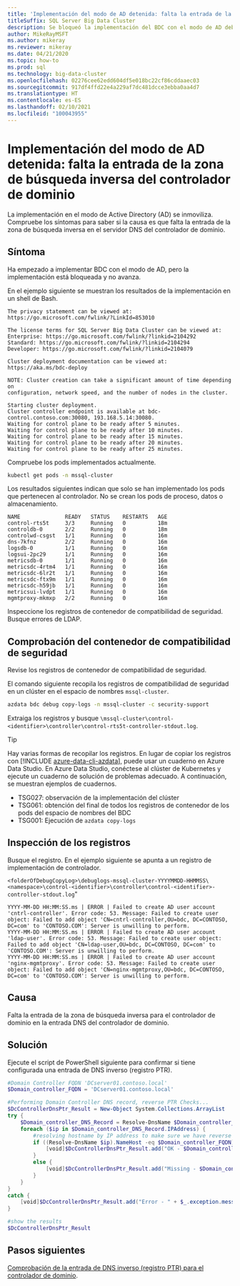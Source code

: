 ```yaml
---
title: 'Implementación del modo de AD detenida: falta la entrada de la zona de búsqueda inversa del controlador de dominio'
titleSuffix: SQL Server Big Data Cluster
description: Se bloqueó la implementación del BDC con el modo de AD debido a que falta la entrada de la zona de búsqueda inversa para el controlador de dominio en el servidor DNS del controlador de dominio.
author: MikeRayMSFT
ms.author: mikeray
ms.reviewer: mikeray
ms.date: 04/21/2020
ms.topic: how-to
ms.prod: sql
ms.technology: big-data-cluster
ms.openlocfilehash: 02276cee62edd604df5e018bc22cf86cddaaec03
ms.sourcegitcommit: 917df4ffd22e4a229af7dc481dcce3ebba0aa4d7
ms.translationtype: HT
ms.contentlocale: es-ES
ms.lasthandoff: 02/10/2021
ms.locfileid: "100043955"
---
```

# <a name="ad-mode-deployment-stopped---missing-reverse-lookup-zone-entry-for-dc"></a>Implementación del modo de AD detenida: falta la entrada de la zona de búsqueda inversa del controlador de dominio

La implementación en el modo de Active Directory (AD) se inmoviliza. Compruebe los síntomas para saber si la causa es que falta la entrada de la zona de búsqueda inversa en el servidor DNS del controlador de dominio. 

## <a name="symptom"></a>Síntoma

Ha empezado a implementar BDC con el modo de AD, pero la implementación está bloqueada y no avanza.

En el ejemplo siguiente se muestran los resultados de la implementación en un shell de Bash.

```
The privacy statement can be viewed at:
https://go.microsoft.com/fwlink/?LinkId=853010
 
The license terms for SQL Server Big Data Cluster can be viewed at:
Enterprise: https://go.microsoft.com/fwlink/?linkid=2104292
Standard: https://go.microsoft.com/fwlink/?linkid=2104294
Developer: https://go.microsoft.com/fwlink/?linkid=2104079
 
Cluster deployment documentation can be viewed at:
https://aka.ms/bdc-deploy
 
NOTE: Cluster creation can take a significant amount of time depending on
configuration, network speed, and the number of nodes in the cluster.
 
Starting cluster deployment.
Cluster controller endpoint is available at bdc-control.contoso.com:30080, 193.168.5.14:30080.
Waiting for control plane to be ready after 5 minutes.
Waiting for control plane to be ready after 10 minutes.
Waiting for control plane to be ready after 15 minutes.
Waiting for control plane to be ready after 20 minutes.
Waiting for control plane to be ready after 25 minutes.
```

Compruebe los pods implementados actualmente.

```bash
kubectl get pods -n mssql-cluster
```

Los resultados siguientes indican que solo se han implementado los pods que pertenecen al controlador. No se crean los pods de proceso, datos o almacenamiento.

```
NAME              READY   STATUS    RESTARTS   AGE
control-rts5t     3/3     Running   0          18m
controldb-0       2/2     Running   0          18m
controlwd-csgst   1/1     Running   0          16m
dns-7kfnz         2/2     Running   0          16m
logsdb-0          1/1     Running   0          16m
logsui-2pc29      1/1     Running   0          16m
metricsdb-0       1/1     Running   0          16m
metricsdc-4rtm4   1/1     Running   0          16m
metricsdc-6lr2t   1/1     Running   0          16m
metricsdc-ftx9m   1/1     Running   0          16m
metricsdc-h59jb   1/1     Running   0          16m
metricsui-lvdpt   1/1     Running   0          16m
mgmtproxy-mkmxp   2/2     Running   0          16m
```

Inspeccione los registros de contenedor de compatibilidad de seguridad. Busque errores de LDAP. 

## <a name="check-security-support-container"></a>Comprobación del contenedor de compatibilidad de seguridad 

Revise los registros de contenedor de compatibilidad de seguridad.

El comando siguiente recopila los registros de compatibilidad de seguridad en un clúster en el espacio de nombres `mssql-cluster`.

```bash
azdata bdc debug copy-logs -n mssql-cluster -c security-support
```

Extraiga los registros y busque `\mssql-cluster\control-<identifier>\controller\control-rts5t-controller-stdout.log`.

> [!TIP]
> Hay varias formas de recopilar los registros. En lugar de copiar los registros con [!INCLUDE [azure-data-cli-azdata](../includes/azure-data-cli-azdata.md)], puede usar un cuaderno en Azure Data Studio.
> En Azure Data Studio, conéctese al clúster de Kubernetes y ejecute un cuaderno de solución de problemas adecuado. A continuación, se muestran ejemplos de cuadernos.
>
> - TSG027: observación de la implementación del clúster
> - TSG061: obtención del final de todos los registros de contenedor de los pods del espacio de nombres del BDC
> - TSG001: Ejecución de `azdata copy-logs`
>

## <a name="inspect-the-logs"></a>Inspección de los registros

Busque el registro. En el ejemplo siguiente se apunta a un registro de implementación de controlador. 

`<folderOfDebugCopyLog>\debuglogs-mssql-cluster-YYYYMMDD-HHMMSS\<namespace>\control-<identifier>\controller\control-<identifier>-controller-stdout.log`"

```
YYYY-MM-DD HH:MM:SS.ms | ERROR | Failed to create AD user account 'cntrl-controller'. Error code: 53. Message: Failed to create user object: Failed to add object 'CN=cntrl-controller,OU=bdc, DC=CONTOSO, DC=com' to 'CONTOSO.COM': Server is unwilling to perform. 
YYYY-MM-DD HH:MM:SS.ms | ERROR | Failed to create AD user account 'ldap-user'. Error code: 53. Message: Failed to create user object: Failed to add object 'CN=ldap-user,OU=bdc, DC=CONTOSO, DC=com' to 'CONTOSO.COM': Server is unwilling to perform. 
YYYY-MM-DD HH:MM:SS.ms | ERROR | Failed to create AD user account 'nginx-mgmtproxy'. Error code: 53. Message: Failed to create user object: Failed to add object 'CN=nginx-mgmtproxy,OU=bdc, DC=CONTOSO, DC=com' to 'CONTOSO.COM': Server is unwilling to perform. 
```

## <a name="cause"></a>Causa

Falta la entrada de la zona de búsqueda inversa para el controlador de dominio en la entrada DNS del controlador de dominio. 

## <a name="resolution"></a>Solución

Ejecute el script de PowerShell siguiente para confirmar si tiene configurada una entrada de DNS inverso (registro PTR).

```powershell
#Domain Controller FQDN 'DCserver01.contoso.local'
$Domain_controller_FQDN = 'DCserver01.contoso.local'

#Performing Domain Controller DNS record, reverse PTR Checks...
$DcControllerDnsPtr_Result = New-Object System.Collections.ArrayList
try {
    $Domain_controller_DNS_Record = Resolve-DnsName $Domain_controller_FQDN -Type A -Server $Domain_DNS_IP_address -ErrorAction Stop
    foreach ($ip in $Domain_controller_DNS_Record.IPAddress) {
        #resolving hostname by IP address to make sure we have reverse PTR record 
        if ((Resolve-DnsName $ip).NameHost -eq $Domain_controller_FQDN) {
            [void]$DcControllerDnsPtr_Result.add("OK - $Domain_controller_FQDN has an A record with an IP $ip, Reverse PTR record is in place") 
        }
        else {
            [void]$DcControllerDnsPtr_Result.add("Missing - $Domain_controller_FQDN has an A record with an IP $ip, But no reverse PTR record was found for the host")
        }
    }
}
catch {
    [void]$DcControllerDnsPtr_Result.add("Error - " + $_.exception.message)
}

#show the results 
$DcControllerDnsPtr_Result
```

## <a name="next-steps"></a>Pasos siguientes

[Comprobación de la entrada de DNS inverso (registro PTR) para el controlador de dominio](active-directory-deploy.md#verify-reverse-dns-entry-for-domain-controller).
